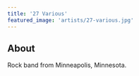 ```yaml
---
title: '27 Various'
featured_image: 'artists/27-various.jpg'
---
```


## About

Rock band from Minneapolis, Minnesota.
